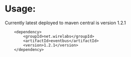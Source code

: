 # Usage: 

Currently latest deployed to maven central is version 1.2.1

        <dependency>
            <groupId>net.wirelabs</groupId>
            <artifactId>eventbus</artifactId>
            <version>1.2.1</version>
        </dependency>


